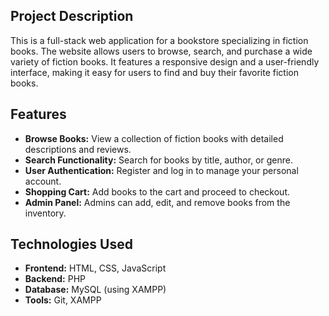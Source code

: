 ## Project Description

This is a full-stack web application for a bookstore specializing in fiction books. The website allows users to browse, search, and purchase a wide variety of fiction books. It features a responsive design and a user-friendly interface, making it easy for users to find and buy their favorite fiction books.

## Features
- **Browse Books:** View a collection of fiction books with detailed descriptions and reviews.
- **Search Functionality:** Search for books by title, author, or genre.
- **User Authentication:** Register and log in to manage your personal account.
- **Shopping Cart:** Add books to the cart and proceed to checkout.
- **Admin Panel:** Admins can add, edit, and remove books from the inventory.

## Technologies Used
- **Frontend:** HTML, CSS, JavaScript
- **Backend:** PHP
- **Database:** MySQL (using XAMPP)
- **Tools:** Git, XAMPP

